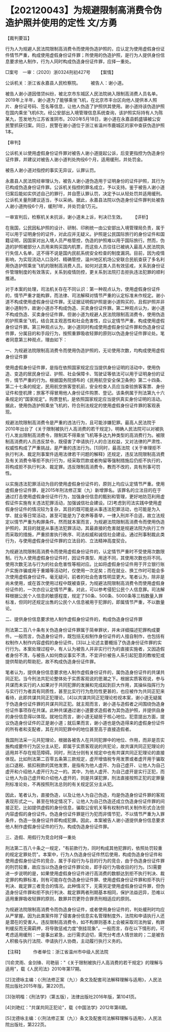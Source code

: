 # 【202120043】为规避限制高消费令伪造护照并使用的定性 文/方勇

【裁判要旨】

行为人为规避人民法院限制高消费令而使用伪造护照的，应认定为使用虚假身份证件情节严重，构成使用虚假身份证件罪；所使用的伪造护照，是行为人提供身份信息要求他人制作，行为人同时构成伪造身份证件罪，应择一重处。

□案号　一审：（2020）浙0324刑初427号 　　【案情】

公诉机关：浙江省永嘉县人民检察院。 　　被告人：谢小道。

被告人谢小道因借贷纠纷，被北京市东城区人民法院纳入限制高消费人员名单。2019年上半年，谢小道为了能够乘坐飞机，在北京市丰台区向他人提供本人照片、身份证号码、签名等信息，让他人伪造了护照供其使用。谢小道持该伪造护照在国内乘坐飞机6次。经公安部出入境管理信息系统查询，该护照实际持有人为陈某九，签发地为江苏省淮阴市。2020年5月18日，谢小道在永嘉县鹤盛镇被公安民警抓获归案。同日，民警在谢小道位于浙江省温州市鹿城区的家中查获伪造护照1本。

【审判】

公诉机关以使用虚假身份证件罪对被告人谢小道提起公诉，后变更指控为伪造身份证件罪，并建议对被告人谢小道判处拘役6个月，适用缓刑，并处罚金。

被告人谢小道对指控的事实无异议，认罪认罚。

永嘉县人民法院经审理认为，被告人谢小道伪造用于证明身份的证件护照，其行为已构成伪造身份证件罪。公诉机关指控的罪名成立，予以支持。鉴于被告人谢小道归案后能如实供述自己的罪行，并自愿认罪认罚，决定予以从轻处罚并适用缓刑。公诉机关量刑建议适当，予以采纳。据此，永嘉县法院以伪造身份证件罪判处被告人谢小道拘役6个月，缓刑1年，并处罚金1万元。

一审宣判后，检察机关未抗诉，谢小道未上诉，判决已生效。 　　【评析】

在我国，公民因私护照的设计、研制、印刷统一由公安部出入境管理局负责，属于可以用于证明身份的证件，对此应并无疑义。护照是公民国际旅行的身份证件和国籍证明，因国家对出入境人员严格管控，伪造的护照难以用于国际旅行。然而，伪造的护照被部分人员用来购买国内机票，而这些人员往往已被纳入最高人民法院执行失信人名单，这不得不说是国内民航系统安全检查的制度漏洞。目前，因为疫情影响，为实现流动人口及时、精确管控，温州地区机场公安联合民航查获了多名利用伪造护照乘坐飞机的限制高消费人员。如何对这类人员有效惩戒，关系到身份证件管理制度的有效落实，关系到疫情防控，更关系到法院打击拒执违法犯罪的顺利推进。

对于本案的处理，司法机关存在不同认识：第一种观点认为，使用虚假身份证件的，情节严重才能构罪，而法律、司法解释对情节严重的认定标准未作规定。谢小道不构成使用虚假身份证件罪。无证据证明假护照是谢小道购买的，且假护照并非谢小道制作，故谢小道亦不构成伪造、买卖身份证件罪。第二种观点认为，谢小道不构成伪造、买卖身份证件罪。但谢小道为规避人民法院限制高消费令，使用伪造的护照乘坐飞机，结合其主观恶性和社会危害性，应认定情节严重，构成使用虚假身份证件罪。第三种观点认为，谢小道同时构成使用虚假身份证件罪和伪造身份证件罪，分属目的和手段行为，按照重罪吸收轻罪的原则以伪造身份证件罪论处。笔者同意第三种观点，理由如下：

一、为规避法院限制高消费令而使用伪造护照的，无论使用次数，均构成使用虚假身份证件罪

使用虚假身份证件罪，是指在依照国家规定应当提供身份证明的活动中，使用伪造、变造的居民身份证、护照、社会保障卡、驾驶证等依法可以用于证明身份的证件，情节严重的行为。根据国务院颁布的《民用航空安全保卫条例》第二十四条、第二十七条的规定，民用航空旅客登机前，安全检查人员应当查验旅客客票、身份证件和登机牌；旅客不得冒用他人身份证件购票、登记。该条例属于刑法第九十六条规定的"国家规定"。购票登机，是依照国家规定应当提供真实身份证明的活动。据此，使用伪造护照乘坐飞机的，符合刑法规定的使用虚假身份证件罪的客观表现。

规避法院限制高消费令是严重的违法行为，且可能涉嫌犯罪。最高人民法院于2010年出台了《关于限制被执行人高消费的若干规定》，明确人民法院可以对被执行人发出限制高消费令，限制其不得乘坐飞机等多达九种类型的高消费行为。被限制高消费的人员违反禁令，既侵害了申请执行人的合法权益，又对法律的严肃性、权威性构成了严重挑战，是严重的违法行为。\[1\]同时，最高法院《关于审理拒不执行判决、裁定刑事案件适用法律若干问题的解释》还规定，违反法院限制高消费及有关消费令等拒不执行行为，经采取罚款或者拘留等强制措施后仍拒不执行的，将构成拒不执行判决、裁定罪。违反限制高消费令，教而不改的，具有刑事可罚性。

以实施违法犯罪活动为目的使用虚假身份证件的，原则上均应认定情节严重。使用虚假身份证件罪，是2015年刑法修正案（九）新增罪名。该罪名的立法目的在于通过打击使用虚假身份证件行为，加强身份信息的甄别和管理，更好地防范利用虚假证件实施有关违法犯罪活动，加强诚信社会建设。\[2\]考虑到司法实践中使用虚假身份证件的情况较为复杂，其目的既可能是从事违法犯罪活动，也可能是为入学、就业等日常活动，甚至可能是为了收养等善举，一律入刑并不合适，故立法规定以情节严重为构罪条件。然而就本案而言，为规避法院限制高消费令而使用伪造护照的，其目的就是从事违法犯罪活动，其最直接的危害就是规避法院为执行工作而采取的措施，严重损害执行秩序、司法权威和诚信社会建设。通过刑事制裁此类行为，与使用虚假身份证件罪的立法目的、立法精神高度契合。

为规避法院限制高消费令而使用虚假身份证件的，认定情节严重时不受使用次数限制。行为人使用虚假身份证件时，因证件类型、用途不同，其使用次数也将不同。使用次数无法与行为的社会危害性等相对应。比如将虚假身份证件用于开立银行账户实施诈骗或用于重婚等活动时，仅使用一次足矣；而在就业、换工作时可能会多次使用虚假身份证件。毫无疑问，前者的社会危害性明显更大。笔者认为，除非是尚未使用，或在首次使用过程中既被查获，为规避法院限制高消费令而使用虚假身份证件的，一次亦应认定情节严重。对此，可以参考侵犯公民个人信息罪。司法解释根据公民个人信息的敏感程度，规定了50条、500条、5000条等三档数量入罪标准，但同时还规定出售的公民个人信息被用于犯罪的，即属情节严重，不以数量论。

二、提供身份信息要求他人制作虚假身份证件的，构成伪造身份证件罪

刑法第二百八十条有关伪造身份证件罪属于简单罪状，并未详细描述犯罪构成要件。一般而言，伪造身份证件，既包括无权制作身份证件的人擅自制作，也包括有权制作人制作内容虚假的身份证件。\[3\]以上论述主要概括了伪造身份证件罪的实行行为。本案处理过程中，有人认为被告人并非实行行为的直接实施者，又因造假者身份不清，与被告人如何商议事实不清，不宜评价被告人系引起犯意的教唆犯或提供帮助的帮助犯，故不构成伪造身份证件罪。

笔者认为，提供身份信息要求他人制作虚假身份证件的，属伪造身份证件的共谋共同正犯。当今刑法共犯论整体处于实质客观说的思潮之下。根据实质客观说，参与共谋而未实行的人如果对于共同犯罪的发展和完成起到巨大作用，其操纵指挥行为与实行行为者具有同质性，甚至比实行行为危险性更甚的，也应被作为共同正犯来看待，此即共谋共同正犯理论。\[4\]以共谋共同正犯理论检视本案，谢小道无疑属于伪造身份证件罪的共谋共同正犯。就主观而言，谢小道与造假者之间围绕伪造身份证件事项存在共谋。此种共谋通过谢小道要求造假者为其伪造护照，并提供自身的身份信息得以体现。就地位而言，谢小道无疑居于核心地位。犯意提出方面，提议伪造身份证件的正是谢小道；就后果而言，谢小道也是伪造得来的虚假身份证件的所有者和支配者，其在共同犯罪中的地位甚至高于直接造假者。

我国刑法采一元共犯理论，根据各被告人在共同犯罪中的地位、作用，而非是否实施构成要件行为区分主从犯，即属于实质客观说的共犯论，故共谋共同正犯理论的适用并不存在规范障碍。同时，刑法分则有关规定中也有共谋共同正犯理论的直接体现。比如刑法第二百零五条第三款规定，虚开增值税专用发票或者虚开用于骗取出口退税、抵扣税款的其他发票，是指有为他人虚开、为自己虚开、让他人为自己虚开和介绍他人虚开行为之一的。其中，为他人虚开、为自己虚开是实行正犯，而让他人为自己虚开和介绍他人虚开的，则是共谋犯罪，刑法直接按照正犯的定罪量刑标准论处，不再按照刑法总则的有关规定区分主从犯。

因此，笔者认为，直接伪造，以及让他人为自己伪造，均是伪造身份证件罪的客观表现形式之一。甚至在特定情况下，让他人为自己伪造还成立伪造身份证件罪的间接正犯，比如提供虚假的身份信息，骗取公安机关等有权制作机关制作形式合法但内容虚假的身份证件。伪造身份证件罪是行为犯而非情节犯，不以情节严重为入罪条件，伪造一张身份证件即构成犯罪。因此，本案被告人谢小道提供身份信息要求他人制作虚假身份证件的行为，构成伪造身份证件罪。

三、造假、用假行为竞合时择一重处

刑法第二百八十条之一规定，"有前款行为，同时构成其他犯罪的，依照处罚较重的规定定罪处罚"。本案中，行为人伪造身份证件然后使用，构成伪造身份证件和使用虚假身份证件的竞合，属于手段行为与目的行为的竞合，由于伪造身份证件罪的刑罚较重，故应当以伪造身份证件罪论处，即手段行为吸收目的行为。\[5\]需要进一步说明的是，如果使用虚假身份证件进行高消费的数额达到拒不执行判决、裁定罪的构罪标准，则有可能存在伪造身份证件罪、使用虚假身份证件罪和拒不执行判决、裁定罪三者竞合的情况。此种情况下，无需另定使用虚假身份证件罪，但伪造身份证件罪和拒不执行判决、裁定罪两者刑期基本相同，保护法益迥异，恐难以适用重罪吸收轻罪的原则，数罪并罚更符合罪责刑相适应的原则。

为规避法院限制高消费令而伪造身份证件，或者使用身份证件的，判处缓刑时均应从严掌握。因为此类案件除了侵害身份信息实名管理制度外，法院和申请执行人还是潜在的受害人。违反限制高消费令，如不构罪则基本上会被采取司法拘留，构罪判缓反而无需羁押，将导致惩戒力度"倒挂现象"。一般而言，存在以下情形的，可考虑适用缓刑：一是事出紧急，出行需求迫切，需充分考虑人情世故的；二是被告人积极与执行法院、申请执行人协商，主动履行执行义务的。

【注释】 　　作者单位：浙江省温州市中级人民法院

\[1\]俞灵雨、金剑锋、司艳丽："《关于限制被执行人高消费的若干规定》的理解与适用"，载《人民司法》2010年第17期。

\[2\]沈德咏主编：《〈刑法修正案（九）〉条文及配套司法解释理解与适用》，人民法院出版社2015年版，第220页。

\[3\]张明楷：《刑法学》（第五版），法律出版社2016年版，第1041页。

\[4\]刘艳红："共谋共同正犯论"，载《中国法学》2012年第6期。

\[5\]沈德咏主编：《〈刑法修正案（九）〉条文及配套司法解释理解与适用》，人民法院出版社，第222页。